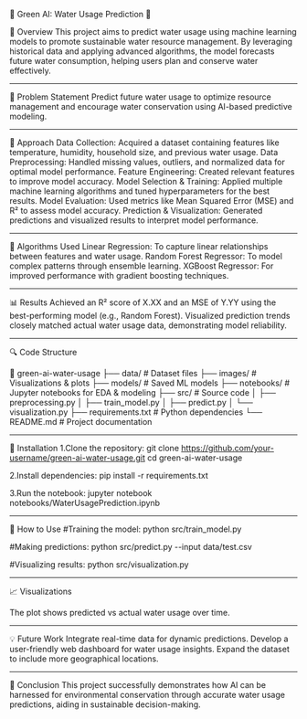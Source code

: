 🌱 Green AI: Water Usage Prediction 🚰

📖 Overview
This project aims to predict water usage using machine learning models to promote sustainable water resource management. By leveraging historical data and applying advanced algorithms, the model forecasts future water consumption, helping users plan and conserve water effectively.
_________________________________________________________________________________________________________________________________________
📝 Problem Statement
Predict future water usage to optimize resource management and encourage water conservation using AI-based predictive modeling.
__________________________________________________________________________________________________________________________________________
🚀 Approach
Data Collection: Acquired a dataset containing features like temperature, humidity, household size, and previous water usage.
Data Preprocessing: Handled missing values, outliers, and normalized data for optimal model performance.
Feature Engineering: Created relevant features to improve model accuracy.
Model Selection & Training: Applied multiple machine learning algorithms and tuned hyperparameters for the best results.
Model Evaluation: Used metrics like Mean Squared Error (MSE) and R² to assess model accuracy.
Prediction & Visualization: Generated predictions and visualized results to interpret model performance.
__________________________________________________________________________________________________________________________________________
🧮 Algorithms Used
Linear Regression: To capture linear relationships between features and water usage.
Random Forest Regressor: To model complex patterns through ensemble learning.
XGBoost Regressor: For improved performance with gradient boosting techniques.
__________________________________________________________________________________________________________________________________________
📊 Results
Achieved an R² score of X.XX and an MSE of Y.YY using the best-performing model (e.g., Random Forest).
Visualized prediction trends closely matched actual water usage data, demonstrating model reliability.
_________________________________________________________________________________________________________________________________________

🔍 Code Structure

📁 green-ai-water-usage
├── data/              # Dataset files
├── images/            # Visualizations & plots
├── models/            # Saved ML models
├── notebooks/         # Jupyter notebooks for EDA & modeling
├── src/               # Source code
│   ├── preprocessing.py
│   ├── train_model.py
│   ├── predict.py
│   └── visualization.py
├── requirements.txt   # Python dependencies
└── README.md          # Project documentation

_________________________________________________________________________________________________________________________________________
📂 Installation
1.Clone the repository:
git clone https://github.com/your-username/green-ai-water-usage.git
cd green-ai-water-usage

2.Install dependencies:
pip install -r requirements.txt

3.Run the notebook:
jupyter notebook notebooks/WaterUsagePrediction.ipynb
__________________________________________________________________________________________________________________________________________
🧪 How to Use
#Training the model:
python src/train_model.py

#Making predictions:
python src/predict.py --input data/test.csv

#Visualizing results:
python src/visualization.py
__________________________________________________________________________________________________________________________________________
📈 Visualizations

The plot shows predicted vs actual water usage over time.
__________________________________________________________________________________________________________________________________________
💡 Future Work
Integrate real-time data for dynamic predictions.
Develop a user-friendly web dashboard for water usage insights.
Expand the dataset to include more geographical locations.
__________________________________________________________________________________________________________________________________________
📝 Conclusion
This project successfully demonstrates how AI can be harnessed for environmental conservation through accurate water usage predictions, aiding in sustainable decision-making.
